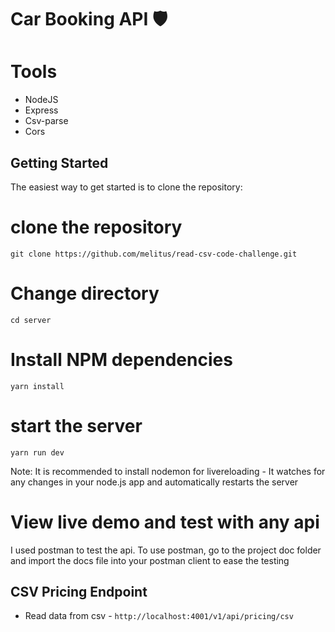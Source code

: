 # Car Booking API 🛡️

# Tools

- NodeJS
- Express
- Csv-parse
- Cors

## Getting Started

The easiest way to get started is to clone the repository:

# clone the repository

```
git clone https://github.com/melitus/read-csv-code-challenge.git
```

# Change directory

```
cd server
```

# Install NPM dependencies

```
yarn install
```

# start the server

```
yarn run dev
```

Note: It is recommended to install nodemon for livereloading - It watches for any changes in your node.js app and automatically restarts the server


# View live demo and test with any api
I used postman to test the api.
To use postman, go to the project doc folder and import the docs file into your postman client to ease the testing

## CSV Pricing Endpoint
 - Read data from csv - `http://localhost:4001/v1/api/pricing/csv`
